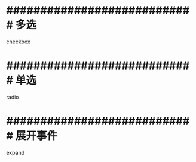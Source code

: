 # ############################ 多选
checkbox

# ############################ 单选
radio

# ############################ 展开事件
expand